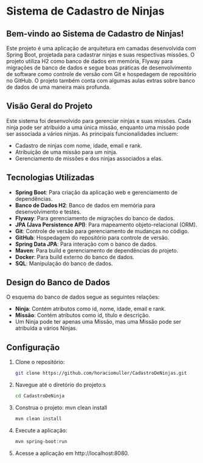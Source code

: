 # Sistema de Cadastro de Ninjas

## Bem-vindo ao Sistema de Cadastro de Ninjas!
Este projeto é uma aplicação de arquitetura em camadas desenvolvida com Spring Boot, projetada para cadastrar ninjas e suas respectivas missões. O projeto utiliza H2 como banco de dados em memória, Flyway para migrações de banco de dados e segue boas práticas de desenvolvimento de software como controle de versão com Git e hospedagem de repositório no GitHub. O projeto também conta com algumas aulas extras sobre banco de dados de uma maneira mais profunda.

## Visão Geral do Projeto
Este sistema foi desenvolvido para gerenciar ninjas e suas missões. Cada ninja pode ser atribuído a uma única missão, enquanto uma missão pode ser associada a vários ninjas. As principais funcionalidades incluem:

- Cadastro de ninjas com nome, idade, email e rank.
- Atribuição de uma missão para um ninja.
- Gerenciamento de missões e dos ninjas associados a elas.

## Tecnologias Utilizadas

- **Spring Boot**: Para criação da aplicação web e gerenciamento de dependências.
- **Banco de Dados H2**: Banco de dados em memória para desenvolvimento e testes.
- **Flyway**: Para gerenciamento de migrações do banco de dados.
- **JPA (Java Persistence API)**: Para mapeamento objeto-relacional (ORM).
- **Git**: Controle de versão para gerenciamento de mudanças no código.
- **GitHub**: Hospedagem do repositório para controle de versão.
- **Spring Data JPA**: Para interação com o banco de dados.
- **Maven**: Para build e gerenciamento de dependências do projeto.
- **Docker**: Para build externo do banco de dados.
- **SQL**: Manipulação do banco de dados.

## Design do Banco de Dados
O esquema do banco de dados segue as seguintes relações:

- **Ninja**: Contém atributos como id, nome, idade, email e rank.
- **Missão**: Contém atributos como id, título e descrição.
- Um Ninja pode ter apenas uma Missão, mas uma Missão pode ser atribuída a vários Ninjas.

## Configuração

1. Clone o repositório:
      ```bash
      git clone https://github.com/horaciomuller/CadastroDeNinjas.git
2. Navegue até o diretório do projeto:s
     ```bash
    cd CadastroDeNinja
3. Construa o projeto: mvn clean install
   ```bash
   mvn clean install
4. Execute a aplicação:
    ```bash
   mvn spring-boot:run
5. Acesse a aplicação em http://localhost:8080.